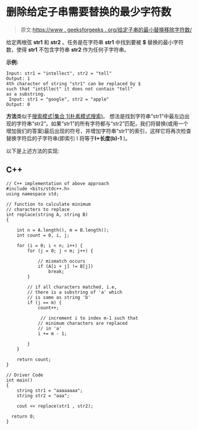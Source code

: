 # 删除给定子串需要替换的最少字符数

> 原文:[https://www . geeksforgeeks . org/给定子串的最小替换移除字符数/](https://www.geeksforgeeks.org/minimum-characters-to-be-replaced-to-remove-the-given-substring/)

给定两根弦 **str1** 和 **str2** 。任务是在字符串 **str1** 中找到要被 **$** 替换的最小字符数，使得 **str1** 不包含字符串 **str2** 作为任何子字符串。

**示例:**

```
Input: str1 = "intellect", str2 = "tell"
Output: 1
4th character of string "str1" can be replaced by $
such that "int$llect" it does not contain "tell" 
as a substring.
 Input: str1 = "google", str2 = "apple"
Output: 0

```

**方法**类似于[搜索模式|集合 1(朴素模式搜索)](https://www.geeksforgeeks.org/searching-for-patterns-set-1-naive-pattern-searching/)。
想法是找到字符串“str1”中最左边出现的字符串“str2”。如果“str1”的所有字符都与“str2”匹配，我们将替换(或用一个增加我们的答案)最后出现的符号，并增加字符串“str1”的索引，这样它将再次检查替换字符后的子字符串(即索引 I 将等于**I+长度(b)-1** )。

以下是上述方法的实现:

## C++

```
// C++ implementation of above approach
#include <bits/stdc++.h>
using namespace std;

// function to calculate minimum
// characters to replace
int replace(string A, string B)
{

    int n = A.length(), m = B.length();
    int count = 0, i, j;

    for (i = 0; i < n; i++) {
        for (j = 0; j < m; j++) {

            // mismatch occurs
            if (A[i + j] != B[j]) 
                break;
        }

        // if all characters matched, i.e,
        // there is a substring of 'a' which
        // is same as string 'b'
        if (j == m) {
            count++;

             // increment i to index m-1 such that
            // minimum characters are replaced
            // in 'a'
            i += m - 1;

        }
    }

    return count;
}

// Driver Code
int main()
{
    string str1 = "aaaaaaaa";
    string str2 = "aaa";

    cout << replace(str1 , str2);

  return 0;
}
```